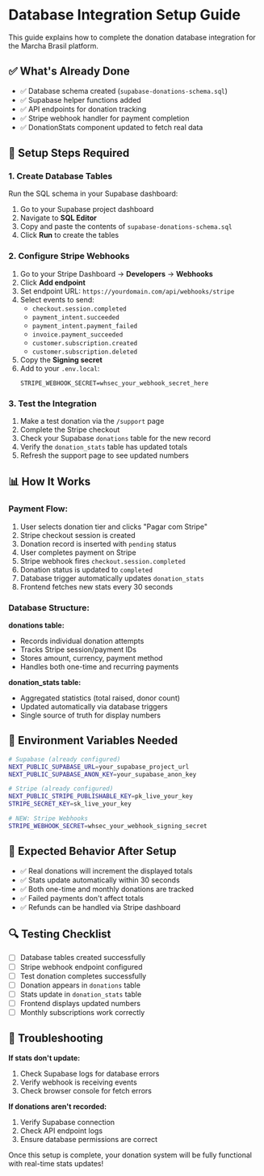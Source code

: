 # Database Integration Setup Guide

This guide explains how to complete the donation database integration for the Marcha Brasil platform.

## ✅ What's Already Done

- ✅ Database schema created (`supabase-donations-schema.sql`)
- ✅ Supabase helper functions added
- ✅ API endpoints for donation tracking
- ✅ Stripe webhook handler for payment completion
- ✅ DonationStats component updated to fetch real data

## 🚀 Setup Steps Required

### 1. Create Database Tables

Run the SQL schema in your Supabase dashboard:

1. Go to your Supabase project dashboard
2. Navigate to **SQL Editor**
3. Copy and paste the contents of `supabase-donations-schema.sql`
4. Click **Run** to create the tables

### 2. Configure Stripe Webhooks

1. Go to your Stripe Dashboard → **Developers** → **Webhooks**
2. Click **Add endpoint**
3. Set endpoint URL: `https://yourdomain.com/api/webhooks/stripe`
4. Select events to send:
   - `checkout.session.completed`
   - `payment_intent.succeeded`
   - `payment_intent.payment_failed`
   - `invoice.payment_succeeded`
   - `customer.subscription.created`
   - `customer.subscription.deleted`
5. Copy the **Signing secret**
6. Add to your `.env.local`:
   ```
   STRIPE_WEBHOOK_SECRET=whsec_your_webhook_secret_here
   ```

### 3. Test the Integration

1. Make a test donation via the `/support` page
2. Complete the Stripe checkout
3. Check your Supabase `donations` table for the new record
4. Verify the `donation_stats` table has updated totals
5. Refresh the support page to see updated numbers

## 📊 How It Works

### Payment Flow:
1. User selects donation tier and clicks "Pagar com Stripe"
2. Stripe checkout session is created
3. Donation record is inserted with `pending` status
4. User completes payment on Stripe
5. Stripe webhook fires `checkout.session.completed`
6. Donation status is updated to `completed`
7. Database trigger automatically updates `donation_stats`
8. Frontend fetches new stats every 30 seconds

### Database Structure:

**donations table:**
- Records individual donation attempts
- Tracks Stripe session/payment IDs
- Stores amount, currency, payment method
- Handles both one-time and recurring payments

**donation_stats table:**
- Aggregated statistics (total raised, donor count)
- Updated automatically via database triggers
- Single source of truth for display numbers

## 🔧 Environment Variables Needed

```bash
# Supabase (already configured)
NEXT_PUBLIC_SUPABASE_URL=your_supabase_project_url
NEXT_PUBLIC_SUPABASE_ANON_KEY=your_supabase_anon_key

# Stripe (already configured)
NEXT_PUBLIC_STRIPE_PUBLISHABLE_KEY=pk_live_your_key
STRIPE_SECRET_KEY=sk_live_your_key

# NEW: Stripe Webhooks
STRIPE_WEBHOOK_SECRET=whsec_your_webhook_signing_secret
```

## 🎯 Expected Behavior After Setup

- ✅ Real donations will increment the displayed totals
- ✅ Stats update automatically within 30 seconds
- ✅ Both one-time and monthly donations are tracked
- ✅ Failed payments don't affect totals
- ✅ Refunds can be handled via Stripe dashboard

## 🔍 Testing Checklist

- [ ] Database tables created successfully
- [ ] Stripe webhook endpoint configured
- [ ] Test donation completes successfully
- [ ] Donation appears in `donations` table
- [ ] Stats update in `donation_stats` table
- [ ] Frontend displays updated numbers
- [ ] Monthly subscriptions work correctly

## 🚨 Troubleshooting

**If stats don't update:**
1. Check Supabase logs for database errors
2. Verify webhook is receiving events
3. Check browser console for fetch errors

**If donations aren't recorded:**
1. Verify Supabase connection
2. Check API endpoint logs
3. Ensure database permissions are correct

Once this setup is complete, your donation system will be fully functional with real-time stats updates!